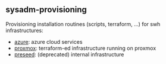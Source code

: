 sysadm-provisioning
-------------------

Provisioning installation routines (scripts, terraform, ...) for swh infrastructures:
- [azure](./azure/README.md): azure cloud services
- [proxmox](./proxmox/terraform/README.md): terraform-ed infrastructure running on
  proxmox
- [preseed](./preseed/README.md): (deprecated) internal infrastructure
